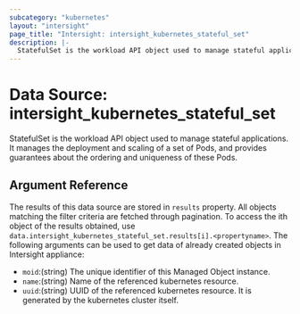 ```yaml
---
subcategory: "kubernetes"
layout: "intersight"
page_title: "Intersight: intersight_kubernetes_stateful_set"
description: |-
  StatefulSet is the workload API object used to manage stateful applications. It manages the deployment and scaling of a set of Pods, and provides guarantees about the ordering and uniqueness of these Pods.
---
```


# Data Source: intersight_kubernetes_stateful_set
StatefulSet is the workload API object used to manage stateful applications. It manages the deployment and scaling of a set of Pods, and provides guarantees about the ordering and uniqueness of these Pods.
## Argument Reference
The results of this data source are stored in `results` property.
All objects matching the filter criteria are fetched through pagination.
To access the ith object of the results obtained, use `data.intersight_kubernetes_stateful_set.results[i].<propertyname>`.
The following arguments can be used to get data of already created objects in Intersight appliance:
* `moid`:(string) The unique identifier of this Managed Object instance. 
* `name`:(string) Name of the referenced kubernetes resource. 
* `uuid`:(string) UUID of the referenced kubernetes resource. It is generated by the kubernetes cluster itself. 
 